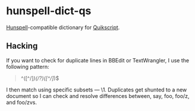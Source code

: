 # hunspell-dict-qs

[Hunspell][]-compatible dictionary for [Quikscript][].

## Hacking

If you want to check for duplicate lines in BBEdit or TextWrangler, I use the following pattern:

> ^([^/]*)(/?)([^/]*)$

I then match using specific subsets — \1. Duplicates get shunted to a new document so I can check and resolve differences between, say, foo, foo/z, and foo/zvs.

[hunspell]: http://hunspell.sourceforge.net/
[quikscript]: http://en.wikipedia.org/wiki/Quikscript

